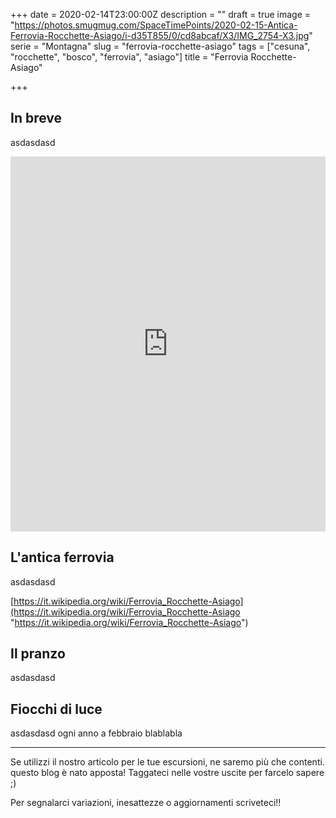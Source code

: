 +++
date = 2020-02-14T23:00:00Z
description = ""
draft = true
image = "https://photos.smugmug.com/SpaceTimePoints/2020-02-15-Antica-Ferrovia-Rocchette-Asiago/i-d35T855/0/cd8abcaf/X3/IMG_2754-X3.jpg"
serie = "Montagna"
slug = "ferrovia-rocchette-asiago"
tags = ["cesuna", "rocchette", "bosco", "ferrovia", "asiago"]
title = "Ferrovia Rocchette-Asiago"

+++
## In breve

asdasdasd

<iframe src="https://www.komoot.com/tour/164426416/embed?profile=1" width="100%" height="600" frameborder="0" scrolling="no"></iframe>

## L'antica ferrovia

asdasdasd

[https://it.wikipedia.org/wiki/Ferrovia_Rocchette-Asiago](https://it.wikipedia.org/wiki/Ferrovia_Rocchette-Asiago "https://it.wikipedia.org/wiki/Ferrovia_Rocchette-Asiago")

## Il pranzo

asdasdasd

## Fiocchi di luce

asdasdasd ogni anno a febbraio blablabla

***

Se utilizzi il nostro articolo per le tue escursioni, ne saremo più che contenti. questo blog è nato apposta! Taggateci nelle vostre uscite per farcelo sapere ;)

Per segnalarci variazioni, inesattezze o aggiornamenti scriveteci!!